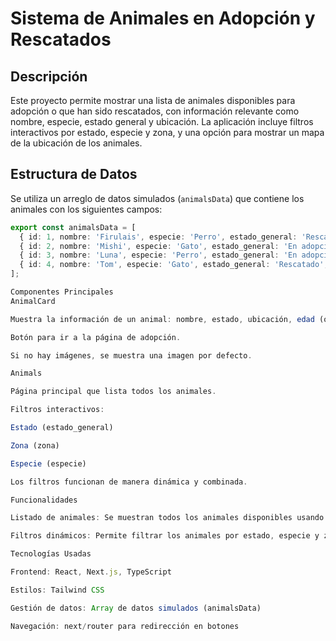 # Sistema de Animales en Adopción y Rescatados

## Descripción
Este proyecto permite mostrar una lista de animales disponibles para adopción o que han sido rescatados, con información relevante como nombre, especie, estado general y ubicación. La aplicación incluye filtros interactivos por estado, especie y zona, y una opción para mostrar un mapa de la ubicación de los animales.

## Estructura de Datos
Se utiliza un arreglo de datos simulados (`animalsData`) que contiene los animales con los siguientes campos:

```ts
export const animalsData = [
  { id: 1, nombre: 'Firulais', especie: 'Perro', estado_general: 'Rescatado', zona: 'Norte' },
  { id: 2, nombre: 'Mishi', especie: 'Gato', estado_general: 'En adopción', zona: 'Sur' },
  { id: 3, nombre: 'Luna', especie: 'Perro', estado_general: 'En adopción', zona: 'Centro' },
  { id: 4, nombre: 'Tom', especie: 'Gato', estado_general: 'Rescatado', zona: 'Norte' },
];

Componentes Principales
AnimalCard

Muestra la información de un animal: nombre, estado, ubicación, edad (opcional) e imágenes (opcional).

Botón para ir a la página de adopción.

Si no hay imágenes, se muestra una imagen por defecto.

Animals

Página principal que lista todos los animales.

Filtros interactivos:

Estado (estado_general)

Zona (zona)

Especie (especie)

Los filtros funcionan de manera dinámica y combinada.

Funcionalidades

Listado de animales: Se muestran todos los animales disponibles usando datos simulados.

Filtros dinámicos: Permite filtrar los animales por estado, especie y zona.

Tecnologías Usadas

Frontend: React, Next.js, TypeScript

Estilos: Tailwind CSS

Gestión de datos: Array de datos simulados (animalsData)

Navegación: next/router para redirección en botones